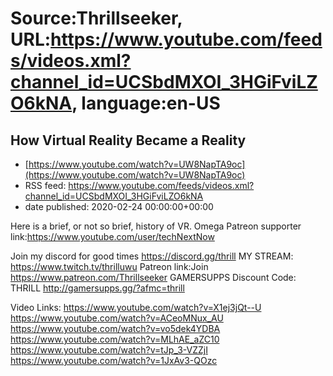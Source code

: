 # Source:Thrillseeker, URL:https://www.youtube.com/feeds/videos.xml?channel_id=UCSbdMXOI_3HGiFviLZO6kNA, language:en-US

## How Virtual Reality Became a Reality
 - [https://www.youtube.com/watch?v=UW8NapTA9oc](https://www.youtube.com/watch?v=UW8NapTA9oc)
 - RSS feed: https://www.youtube.com/feeds/videos.xml?channel_id=UCSbdMXOI_3HGiFviLZO6kNA
 - date published: 2020-02-24 00:00:00+00:00

Here is a brief, or not so brief, history of VR.
Omega Patreon supporter link:https://www.youtube.com/user/techNextNow

Join my discord for good times
https://discord.gg/thrill
MY STREAM: 
https://www.twitch.tv/thrilluwu
Patreon link:Join
https://www.patreon.com/Thrillseeker
GAMERSUPPS Discount Code: THRILL
http://gamersupps.gg/?afmc=thrill

Video Links: https://www.youtube.com/watch?v=X1ej3jQt--U
https://www.youtube.com/watch?v=ACeoMNux_AU
https://www.youtube.com/watch?v=vo5dek4YDBA
https://www.youtube.com/watch?v=MLhAE_aZC10
https://www.youtube.com/watch?v=tJp_3-VZZjI
https://www.youtube.com/watch?v=1JxAv3-QOzc

